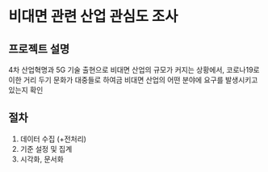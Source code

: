 # 비대면 관련 산업 관심도 조사
## 프로젝트 설명
4차 산업혁명과 5G 기술 출현으로 비대면 산업의 규모가 커지는 상황에서, 코로나19로 이한 거리 두기 문화가 대중들로 하여금 비대면 산업의 어떤 분야에 요구를 발생시키고 있는지 확인
## 절차
1. 데이터 수집 (+전처리)
2. 기준 설정 및 집계
3. 시각화, 문서화